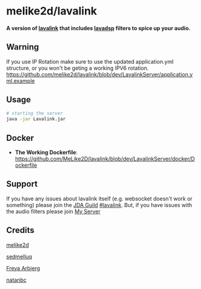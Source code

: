 # melike2d/lavalink

#### A version of [lavalink](https://github.com/freyacodes/lavalink) that includes [lavadsp](https://github.com/natanbc/lavadsp) filters to spice up your audio.

## Warning

If you use IP Rotation make sure to use the updated application.yml structure, or you won't be geting a working IPV6 rotation. <https://github.com/melike2d/lavalink/blob/dev/LavalinkServer/application.yml.example>

## Usage

```bash
# starting the server
java -jar Lavalink.jar
```

## Docker

- **The Working Dockerfile**: <https://github.com/MeLike2D/lavalink/blob/dev/LavalinkServer/docker/Dockerfile>

## Support

If you have any issues about lavalink itself (e.g. websocket doesn't work or something) please join the [JDA Guild](https://discord.gg/jtAWrzU) [#lavalink](https://canary.discordapp.com/channels/125227483518861312/418817098278764544).
But, if you have issues with the audio filters please join [My Server](https://discord.gg/JrHfSmb)

## Credits
[melike2d](https://github.com/melike2d)

[sedmelluq](https://github.com/sedmelluq)

[Freya Arbjerg](https://github.com/freyacodes)

[natanbc](https://github.com/natanbc)
